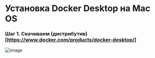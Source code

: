 # Установка Docker Desktop на Mac OS

### Шаг 1. Скачиваем (дистрибутив)[https://www.docker.com/products/docker-desktop/]
![image](https://github.com/user-attachments/assets/2247e64f-ebb3-4157-8152-fd9248f106d7)
